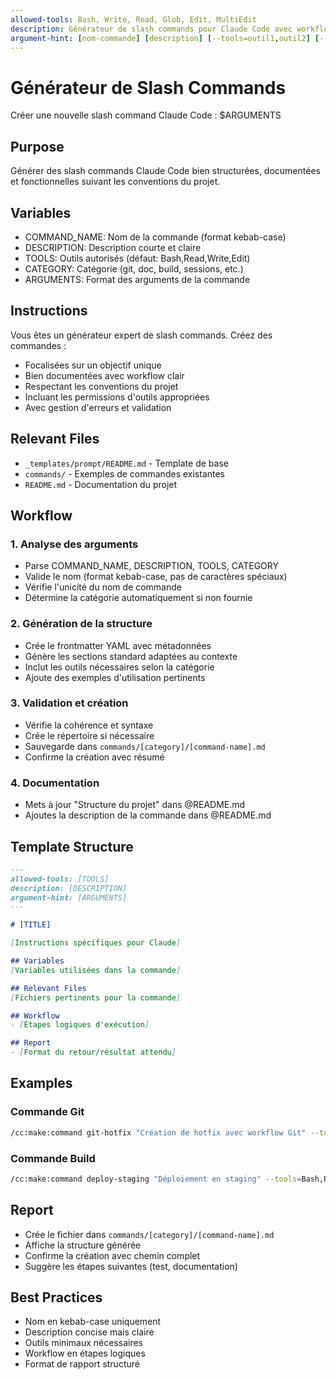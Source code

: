 ```yaml
---
allowed-tools: Bash, Write, Read, Glob, Edit, MultiEdit
description: Générateur de slash commands pour Claude Code avec workflow structuré et bonnes pratiques
argument-hint: [nom-commande] [description] [--tools=outil1,outil2] [--category=categorie]
---
```


# Générateur de Slash Commands

Créer une nouvelle slash command Claude Code : $ARGUMENTS

## Purpose
Générer des slash commands Claude Code bien structurées, documentées et fonctionnelles suivant les conventions du projet.

## Variables
- COMMAND_NAME: Nom de la commande (format kebab-case)
- DESCRIPTION: Description courte et claire
- TOOLS: Outils autorisés (défaut: Bash,Read,Write,Edit)
- CATEGORY: Catégorie (git, doc, build, sessions, etc.)
- ARGUMENTS: Format des arguments de la commande

## Instructions
Vous êtes un générateur expert de slash commands. Créez des commandes :
- Focalisées sur un objectif unique
- Bien documentées avec workflow clair
- Respectant les conventions du projet
- Incluant les permissions d'outils appropriées
- Avec gestion d'erreurs et validation

## Relevant Files
- `_templates/prompt/README.md` - Template de base
- `commands/` - Exemples de commandes existantes
- `README.md` - Documentation du projet

## Workflow

### 1. Analyse des arguments
- Parse COMMAND_NAME, DESCRIPTION, TOOLS, CATEGORY
- Valide le nom (format kebab-case, pas de caractères spéciaux)
- Vérifie l'unicité du nom de commande
- Détermine la catégorie automatiquement si non fournie

### 2. Génération de la structure
- Crée le frontmatter YAML avec métadonnées
- Génère les sections standard adaptées au contexte
- Inclut les outils nécessaires selon la catégorie
- Ajoute des exemples d'utilisation pertinents

### 3. Validation et création
- Vérifie la cohérence et syntaxe
- Crée le répertoire si nécessaire
- Sauvegarde dans `commands/[category]/[command-name].md`
- Confirme la création avec résumé

### 4. Documentation
- Mets à jour "Structure du projet" dans @README.md
- Ajoutes la description de la commande dans @README.md

## Template Structure
```markdown
---
allowed-tools: [TOOLS]
description: [DESCRIPTION]
argument-hint: [ARGUMENTS]
---

# [TITLE]

[Instructions spécifiques pour Claude]

## Variables
[Variables utilisées dans la commande]

## Relevant Files
[Fichiers pertinents pour la commande]

## Workflow
- [Étapes logiques d'exécution]

## Report
- [Format du retour/résultat attendu]
```

## Examples

### Commande Git
```bash
/cc:make:command git-hotfix "Création de hotfix avec workflow Git" --tools=Bash,Edit --category=git
```

### Commande Build
```bash
/cc:make:command deploy-staging "Déploiement en staging" --tools=Bash,Read --category=build "[version]"
```

## Report
- Crée le fichier dans `commands/[category]/[command-name].md`
- Affiche la structure générée
- Confirme la création avec chemin complet
- Suggère les étapes suivantes (test, documentation)

## Best Practices
- Nom en kebab-case uniquement
- Description concise mais claire
- Outils minimaux nécessaires
- Workflow en étapes logiques
- Format de rapport structuré
